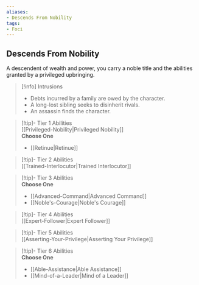 ```yaml
---
aliases:
- Descends From Nobility
tags:
- Foci
---
```


  
## Descends From Nobility  
A descendent of wealth and power, you carry a noble title and the abilities granted by a privileged upbringing.  

>[!info] Intrusions  
>- Debts incurred by a family are owed by the character.  
>- A long-lost sibling seeks to disinherit rivals.  
>- An assassin finds the character.  


>[!tip]- Tier 1 Abilities  
> [[Privileged-Nobility|Privileged Nobility]]  
> **Choose One**  
>- [[Retinue|Retinue]]  


>[!tip]- Tier 2 Abilities  
> [[Trained-Interlocutor|Trained Interlocutor]]  


>[!tip]- Tier 3 Abilities  
> **Choose One**  
>- [[Advanced-Command|Advanced Command]]  
>- [[Noble's-Courage|Noble's Courage]]  


>[!tip]- Tier 4 Abilities  
> [[Expert-Follower|Expert Follower]]  


>[!tip]- Tier 5 Abilities  
> [[Asserting-Your-Privilege|Asserting Your Privilege]]  


>[!tip]- Tier 6 Abilities  
> **Choose One**  
>- [[Able-Assistance|Able Assistance]]  
>- [[Mind-of-a-Leader|Mind of a Leader]]